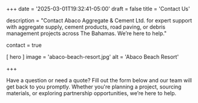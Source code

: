 +++
date = '2025-03-01T19:32:41-05:00'
draft = false
title = 'Contact Us'

description = "Contact Abaco Aggregate & Cement Ltd. for expert support with aggregate supply, cement products, road paving, or debris management projects across The Bahamas. We’re here to help."

contact = true

[ hero ]
  image = 'abaco-beach-resort.jpg'
  alt = 'Abaco Beach Resort'

+++

Have a question or need a quote? Fill out the form below and our team will get back to you promptly. Whether you're planning a project, sourcing materials, or exploring partnership opportunities, we’re here to help.